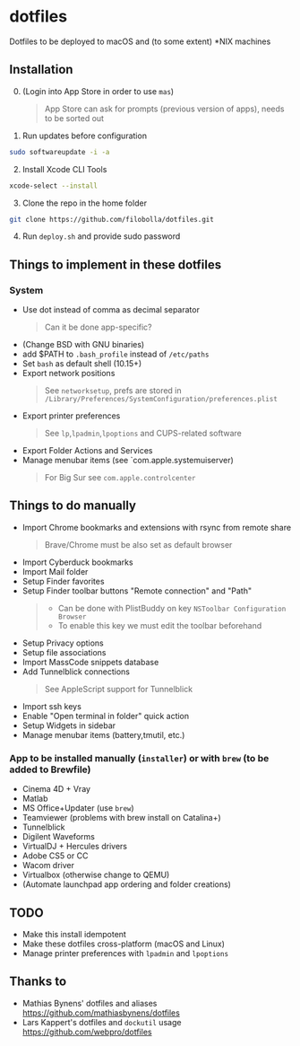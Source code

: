 # dotfiles
Dotfiles to be deployed to macOS and (to some extent) *NIX machines

## Installation
0. (Login into App Store in order to use `mas`)
	> App Store can ask for prompts (previous version of apps), needs to be sorted out
1. Run updates before configuration
``` bash 
sudo softwareupdate -i -a
```
2. Install Xcode CLI Tools
``` bash
xcode-select --install
```
3. Clone the repo in the home folder
``` bash
git clone https://github.com/filobolla/dotfiles.git
```
4. Run `deploy.sh` and provide sudo password

## Things to implement in these dotfiles
### System
- Use dot instead of comma as decimal separator
    > Can it be done app-specific?
- (Change BSD with GNU binaries)
- add $PATH to `.bash_profile` instead of `/etc/paths`
- Set `bash` as default shell (10.15+)
- Export network positions
	> See `networksetup`, prefs are stored in `/Library/Preferences/SystemConfiguration/preferences.plist`
- Export printer preferences
	> See `lp`,`lpadmin`,`lpoptions` and CUPS-related software
- Export Folder Actions and Services
- Manage menubar items (see `com.apple.systemuiserver)
	> For Big Sur see `com.apple.controlcenter`
## Things to do manually
- Import Chrome bookmarks and extensions with rsync from remote share
	> Brave/Chrome must be also set as default browser
- Import Cyberduck bookmarks
- Import Mail folder
- Setup Finder favorites
- Setup Finder toolbar buttons "Remote connection" and "Path"
	> - Can be done with PlistBuddy on key `NSToolbar Configuration Browser`
	> - To enable this key we must edit the toolbar beforehand
- Setup Privacy options
- Setup file associations
- Import MassCode snippets database
- Add Tunnelblick connections
	> See AppleScript support for Tunnelblick
- Import ssh keys
- Enable "Open terminal in folder" quick action
- Setup Widgets in sidebar
- Manage menubar items (battery,tmutil, etc.)
### App to be installed manually (`installer`) or with `brew` (to be added to Brewfile)
- Cinema 4D + Vray
- Matlab
- MS Office+Updater (use `brew`)
- Teamviewer (problems with brew install on Catalina+)
- Tunnelblick
- Digilent Waveforms
- VirtualDJ + Hercules drivers
- Adobe CS5 or CC
- Wacom driver
- Virtualbox (otherwise change to QEMU)
- (Automate launchpad app ordering and folder creations)
## TODO
- Make this install idempotent
- Make these dotfiles cross-platform (macOS and Linux)
- Manage printer preferences with `lpadmin` and `lpoptions`

## Thanks to
- Mathias Bynens' dotfiles and aliases https://github.com/mathiasbynens/dotfiles 
- Lars Kappert's dotfiles and `dockutil` usage https://github.com/webpro/dotfiles

